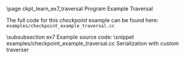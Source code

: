 \page ckpt_learn_ex7_traversal Program Example Traversal

The full code for this *checkpoint* example can be found here:
`examples/checkpoint_example_traversal.cc`

\subsubsection ex7 Example source code:
\snippet examples/checkpoint_example_traversal.cc Serialization with custom traverser


